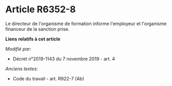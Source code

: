 # Article R6352-8

Le directeur de l'organisme de formation informe l'employeur et l'organisme financeur de la sanction prise.

**Liens relatifs à cet article**

_Modifié par_:

  - Décret n°2019-1143 du 7 novembre 2019 - art. 4

_Anciens textes_:

  - Code du travail - art. R922-7 (Ab)
